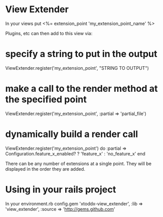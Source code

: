 View Extender
=============

In your views put
  <%= extension_point 'my_extension_point_name' %>

Plugins, etc can then add to this view via:

  # specify a string to put in the output
  ViewExtender.register('my_extension_point', "STRING TO OUTPUT")

  # make a call to the render method at the specified point
  ViewExtender.register('my_extension_point', :partial => 'partial_file')

  # dynamically build a render call
  ViewExtender.register('my_extension_point') do
    :partial => Configuration.feature_x_enabled? ? 'feature_x' : 'no_feature_x'
  end

There can be any number of extensions at a single point.  They will be
displayed in the order they are added.

Using in your rails project
===========================

In your environment.rb
  config.gem 'xtoddx-view_extender', :lib => 'view_extender', :source => 'http://gems.github.com'
